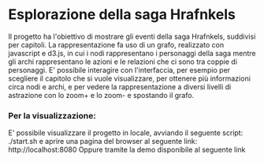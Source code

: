 # Esplorazione della saga Hrafnkels
Il progetto ha l'obiettivo di mostrare gli eventi della saga Hrafnkels, suddivisi per capitoli.
La rappresentazione fa uso di un grafo, realizzato con javascript e d3.js, in cui i nodi rappresentano i personaggi della saga mentre gli archi rappresentano le azioni e le relazioni che ci sono tra coppie di personaggi.
E' possibile interagire con l'interfaccia, per esempio per scegliere il capitolo che si vuole visualizzare, per ottenere più informazioni circa nodi e archi, e per vedere la rappresentazione a diversi livelli di astrazione con lo zoom+ e lo zoom- e spostando il grafo.

### Per la visualizzazione:
E' possibile visualizzare il progetto in locale, avviando il seguente script:
./start.sh
e aprire una pagina del browser al seguente link: http://localhost:8080
Oppure tramite la demo disponibile al seguente link
